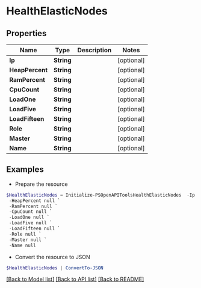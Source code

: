 # HealthElasticNodes
## Properties

Name | Type | Description | Notes
------------ | ------------- | ------------- | -------------
**Ip** | **String** |  | [optional] 
**HeapPercent** | **String** |  | [optional] 
**RamPercent** | **String** |  | [optional] 
**CpuCount** | **String** |  | [optional] 
**LoadOne** | **String** |  | [optional] 
**LoadFive** | **String** |  | [optional] 
**LoadFifteen** | **String** |  | [optional] 
**Role** | **String** |  | [optional] 
**Master** | **String** |  | [optional] 
**Name** | **String** |  | [optional] 

## Examples

- Prepare the resource
```powershell
$HealthElasticNodes = Initialize-PSOpenAPIToolsHealthElasticNodes  -Ip null `
 -HeapPercent null `
 -RamPercent null `
 -CpuCount null `
 -LoadOne null `
 -LoadFive null `
 -LoadFifteen null `
 -Role null `
 -Master null `
 -Name null
```

- Convert the resource to JSON
```powershell
$HealthElasticNodes | ConvertTo-JSON
```

[[Back to Model list]](../README.md#documentation-for-models) [[Back to API list]](../README.md#documentation-for-api-endpoints) [[Back to README]](../README.md)


